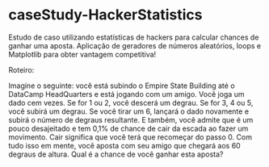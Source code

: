 # caseStudy-HackerStatistics
Estudo de caso utilizando estatísticas de hackers para calcular chances de ganhar uma aposta. Aplicação de geradores de números aleatórios, loops e Matplotlib para obter vantagem competitiva!

Roteiro:

Imagine o seguinte: você está subindo o Empire State Building até o DataCamp HeadQuarters e está jogando com um amigo.
Você joga um dado cem vezes.
Se for 1 ou 2, você descerá um degrau.
Se for 3, 4 ou 5, você subirá um degrau.
Se você tirar um 6, lançará o dado novamente e subirá o número de degraus resultante.
E também, você admite que é um pouco desajeitado e tem 0,1% de chance de cair da escada ao fazer um movimento. Cair significa que você terá que recomeçar do passo 0. Com tudo isso em mente, você aposta com seu amigo que chegará aos 60 degraus de altura.
Qual é a chance de você ganhar esta aposta?

